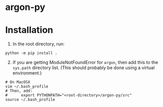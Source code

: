# argon-py

# Installation
1. In the root directory, run:

```shell
python -m pip install .
```

2. If you are getting ModuleNotFoundError for `argon`, then add this to the `sys.path` directory list. (This should probably be done using a virtual environment.)

```shell
# On MacOSX
vim ~/.bash_profile
# Then, add: 
#      export PYTHONPATH="<root-directory>/argon-py/src"
source ~/.bash_profile
```
